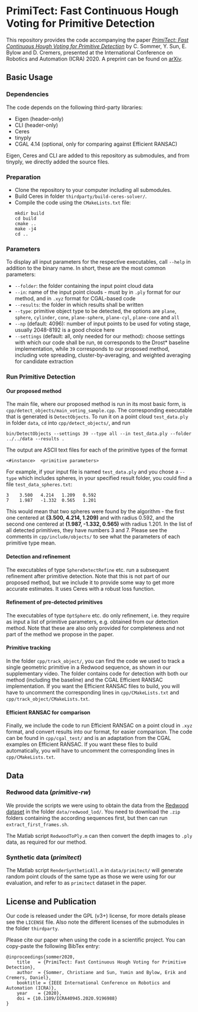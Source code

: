 # PrimiTect: Fast Continuous Hough Voting for Primitive Detection

This repository provides the code accompanying the paper
[*PrimiTect: Fast Continuous Hough Voting for Primitive Detection*](https://doi.org/10.1109/ICRA40945.2020.9196988)
by C. Sommer, Y. Sun, E. Bylow and D. Cremers,
presented at the International Conference on Robotics and Automation (ICRA) 2020.
A preprint can be found on [arXiv](https://arxiv.org/abs/2005.07457).

## Basic Usage

### Dependencies

The code depends on the following third-party libraries:

* Eigen (header-only)
* CLI (header-only)
* Ceres
* tinyply
* CGAL 4.14 (optional, only for comparing against Efficient RANSAC)

Eigen, Ceres and CLI are added to this repository as submodules, and from tinyply, we directly added the source files.

### Preparation

* Clone the repository to your computer including all submodules.
* Build Ceres in folder `thirdparty/build-ceres-solver/`.
* Compile the code using the `CMakeLists.txt` file:
    ```
    mkdir build
    cd build
    cmake ..
    make -j4
    cd ..
    ```

### Parameters

To display all input parameters for the respective executables, call `--help` in addition to the binary name.
In short, these are the most common parameters:

* `--folder`: the folder containing the input point cloud data
* `--in`: name of the input point clouds - must by in `.ply` format for our method, and in `.xyz` format for CGAL-based code
* `--results`: the folder in which results shall be written
* `--type`: primitive object type to be detected, the options are `plane`, `sphere`, `cylinder`, `cone`, `plane-sphere`, `plane-cyl`, `plane-cone` and `all`
* `--np` (default: 4096): number of input points to be used for voting stage, usually 2048-8192 is a good choice here
* `--settings` (default: all, only needed for our method): choose settings with which our code shall be run, `00` corresponds to the Drost* baseline implementation, while `39` corresponds to our proposed method, including vote spreading, cluster-by-averaging, and weighted averaging for candidate extraction

### Run Primitive Detection

#### Our proposed method

The main file, where our proposed method is run in its most basic form, is `cpp/detect_objects/main_voting_sample.cpp`.
The corresponding executable that is generated is `DetectObjects`.
To run it on a point cloud `test_data.ply` in folder `data`, `cd` into `cpp/detect_objects/`, and run
```
bin/DetectObjects --settings 39 --type all --in test_data.ply --folder ../../data --results .
```
The output are ASCII text files for each of the primitive types of the format
```
<#instance>  <primitive parameters>
```
For example, if your input file is named `test_data.ply` and you chose a `--type` which includes spheres, in your specified result folder, you could find a file `test_data_spheres.txt`:
```
3    3.500   4.214   1.209   0.592
7    1.987   -1.332  0.565   1.201
```
This would mean that two spheres were found by the algorithm -
the first one centered at **(3.500, 4.214, 1.209)** and with radius 0.592,
and the second one centered at **(1.987, -1.332, 0.565)** with radius 1.201.
In the list of all detected primitives, they have numbers 3 and 7.
Please see the comments in `cpp/include/objects/` to see what the parameters of each primitive type mean.

#### Detection and refinement

The executables of type `SphereDetectRefine` etc. run a subsequent refinement after primitive detection.
Note that this is not part of our proposed method, but we include it to provide some way to get more accurate estimates.
It uses Ceres with a robust loss function.

#### Refinement of pre-detected primitives

The executables of type `OptSphere` etc. do only refinement, i.e. they require as input a list of primitive parameters, e.g. obtained from our detection method.
Note that these are also only provided for completeness and not part of the method we propose in the paper.

#### Primitive tracking

In the folder `cpp/track_object/`, you can find the code we used to track a single geometric primitive in a Redwood sequence, as shown in our supplementary video.
The folder contains code for detection with both our method (including the baseline) and the CGAL Efficient RANSAC implementation.
If you want the Efficient RANSAC files to build, you will have to uncomment the corresponding lines in `cpp/CMakeLists.txt` and `cpp/track_object/CMakeLists.txt`.

#### Efficient RANSAC for comparison

Finally, we include the code to run Efficient RANSAC on a point cloud in `.xyz` format, and convert results into our format, for easier comparison.
The code can be found in `cpp/cgal_test/` and is an adaptation from the CGAL examples on Efficient RANSAC.
If you want these files to build automatically, you will have to uncomment the corresponding lines in `cpp/CMakeLists.txt`.

## Data

### Redwood data (*primitive-rw*)

We provide the scripts we were using to obtain the data from the [Redwood dataset](http://redwood-data.org/3dscan/dataset.html) in the folder `data/redwood_lod/`.
You need to download the `.zip` folders containing the according sequences first, but then can run `extract_first_frames.sh`.

The Matlab script `RedwoodToPly.m` can then convert the depth images to `.ply` data, as required for our method.

### Synthetic data (*primitect*)

The Matlab script `RenderSyntheticAll.m` in `data/primitect/` will generate random point clouds of the same type as those we were using for our evaluation, and refer to as `primitect` dataset in the paper.


## License and Publication

Our code is released under the GPL (v3+) license, for more details please see the `LICENSE` file.
Also note the different licenses of the submodules in the folder `thirdparty`.

Please cite our paper when using the code in a scientific project. You can copy-paste the following BibTex entry:

```
@inproceedings{sommer2020,
    title   = {PrimiTect: Fast Continuous Hough Voting for Primitive Detection},
    author  = {Sommer, Christiane and Sun, Yumin and Bylow, Erik and Cremers, Daniel},
    booktitle = {IEEE International Conference on Robotics and Automation (ICRA)},
    year    = {2020},
    doi = {10.1109/ICRA40945.2020.9196988}
}
```